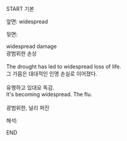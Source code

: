START
기본

앞면:
widespread


뒷면:
<div>widespread damage </div><div>광범위한 손상</div><div><br></div><div><div>The drought has led to widespread loss of life. </div><div><div>그 가뭄은 대대적인 인명 손실로 이어졌다.</div></div></div><div><br></div><div><div><div>유행하고 있대요 독감.</div></div><div><div>It's becoming widespread. The flu.</div></div></div><div><br></div><div><font color=""#0a84ff"">광범위한, </font>널리 퍼진</div>


해석:

END